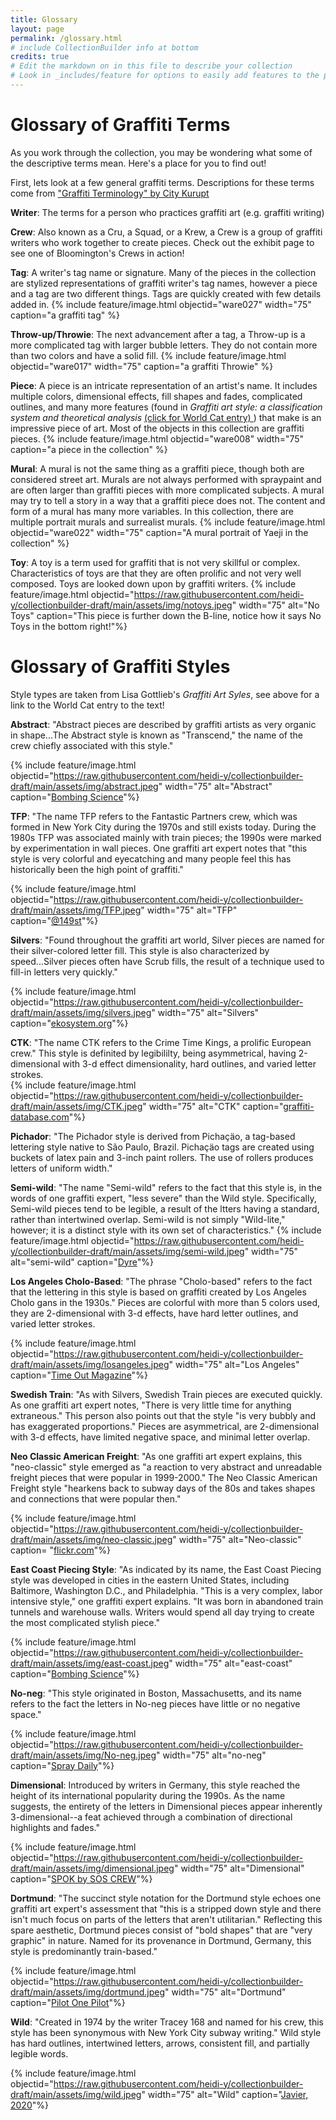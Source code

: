 ```yaml
---
title: Glossary
layout: page 
permalink: /glossary.html
# include CollectionBuilder info at bottom
credits: true
# Edit the markdown on in this file to describe your collection
# Look in _includes/feature for options to easily add features to the page
---
```


# Glossary of Graffiti Terms 

As you work through the collection, you may be wondering what some of the descriptive terms mean. Here's a place for you to find out! 

First, lets look at a few general graffiti terms. Descriptions for these terms come from <a href="https://upmag.com/graffiti-terminology/"> "Graffiti Terminology" by City Kurupt</a>

**Writer**: The terms for a person who practices graffiti art (e.g. graffiti writing)

**Crew**: Also known as a Cru, a Squad, or a Krew, a Crew is a group of graffiti writers who work together to create pieces. Check out the exhibit page to see one of Bloomington's Crews in action! 

**Tag**: A writer's tag name or signature. Many of the pieces in the collection are stylized representations of graffiti writer's tag names, however a piece and a tag are two different things. Tags are quickly created with few details added in. 
{% include feature/image.html objectid="ware027" width="75" caption="a graffiti tag" %}

**Throw-up/Throwie**: The next advancement after a tag, a Throw-up is a more complicated tag with larger bubble letters. They do not contain more than two colors and have a solid fill. 
{% include feature/image.html objectid="ware017" width="75" caption="a graffiti Throwie" %}

**Piece**: A piece is an intricate representation of an artist's name. It includes multiple colors, dimensional effects, fill shapes and fades, complicated outlines, and many more features (found in *Graffiti art style: a classification system and theoretical analysis*
 <a href="https://www.worldcat.org/title/228608106">(click for World Cat entry) </a>) that make is an impressive piece of art. Most of the objects in this collection are graffiti pieces. 
{% include feature/image.html objectid="ware008" width="75" caption="a piece in the collection" %}

**Mural**: A mural is not the same thing as a graffiti piece, though both are considered street art. Murals are not always performed with spraypaint and are often larger than graffiti pieces with more complicated subjects. A mural may try to tell a story in a way that a graffiti piece does not. The content and form of a mural has many more variables. In this collection, there are multiple portrait murals and surrealist murals. 
{% include feature/image.html objectid="ware022" width="75" caption="A mural portrait of Yaeji in the collection" %}

**Toy**: A toy is a term used for graffiti that is not very skillful or complex. Characteristics of toys are that they are often prolific and not very well composed. Toys are looked down upon by graffiti writers. 
{% include feature/image.html objectid="https://raw.githubusercontent.com/heidi-y/collectionbuilder-draft/main/assets/img/notoys.jpeg" width="75" alt="No Toys" caption="This piece is further down the B-line, notice how it says No Toys in the bottom right!"%}

# Glossary of Graffiti Styles 

Style types are taken from Lisa Gottlieb's *Graffiti Art Syles*, see above for a link to the World Cat entry to the text! 

**Abstract**: "Abstract pieces are described by graffiti artists as very organic in shape...The Abstract style is known as "Transcend," the name of the crew chiefly associated with this style." 

{% include feature/image.html objectid="https://raw.githubusercontent.com/heidi-y/collectionbuilder-draft/main/assets/img/abstract.jpeg" width="75" alt="Abstract" caption="[Bombing Science](https://www.bombingscience.com/poesia-interview-2/)"%}

**TFP**: 
"The name TFP refers to the Fantastic Partners crew, which was formed in New York City during the 1970s and still exists today. During the 1980s TFP was associated mainly with train pieces; the 1990s were marked by experimentation in wall pieces. One graffiti art expert notes that "this style is very colorful and eyecatching and many people feel this has historically been the high point of graffiti." 

{% include feature/image.html objectid="https://raw.githubusercontent.com/heidi-y/collectionbuilder-draft/main/assets/img/TFP.jpeg" width="75" alt="TFP" caption="[@149st](https://www.at149st.com/index.html)"%}

**Silvers**: 
"Found throughout the graffiti art world, Silver pieces are named for their silver-colored letter fill. This style is also characterized by speed...Silver pieces often have Scrub fills, the result of a technique used to fill-in letters very quickly." 

{% include feature/image.html objectid="https://raw.githubusercontent.com/heidi-y/collectionbuilder-draft/main/assets/img/silvers.jpeg" width="75" alt="Silvers" caption="[ekosystem.org](https://www.ekosystem.org/photo/940750)"%}

**CTK**: 
"The name CTK refers to the Crime Time Kings, a prolific European crew." This style is definited by legibililty, being asymmetrical, having 2-dimensional with 3-d effect dimensionality, hard outlines, and varied letter strokes.  
{% include feature/image.html objectid="https://raw.githubusercontent.com/heidi-y/collectionbuilder-draft/main/assets/img/CTK.jpeg" width="75" alt="CTK" caption="[graffiti-database.com](https://graffiti-database.com/image/43527/Bando/Expo%2520Crime%2520Time%2520Kings%25202014)"%}

**Pichador**: 
"The Pichador style is derived from Pichaçäo, a tag-based lettering style native to São Paulo, Brazil. Pichaçäo tags are created using buckets of latex pain and 3-inch paint rollers. The use of rollers produces letters of uniform width." 

**Semi-wild**: 
"The name "Semi-wild" refers to the fact that this style is, in the words of one graffiti expert, "less severe" than the Wild style. Specifically, Semi-wild pieces tend to be legible, a result of the ltters having a standard, rather than intertwined overlap. Semi-wild is not simply "Wild-lite," however; it is a distinct style with its own set of characteristics." 
{% include feature/image.html objectid="https://raw.githubusercontent.com/heidi-y/collectionbuilder-draft/main/assets/img/semi-wild.jpeg" width="75" alt="semi-wild" caption="[Dyre](https://vagabundler.com/sprayer/dyre/)"%}

**Los Angeles Cholo-Based**: 
"The phrase "Cholo-based" refers to the fact that the lettering in this style is based on graffiti created by Los Angeles Cholo gans in the 1930s." Pieces are colorful with more than 5 colors used, they are 2-dimensional with 3-d effects, have hard letter outlines, and varied letter strokes.

{% include feature/image.html objectid="https://raw.githubusercontent.com/heidi-y/collectionbuilder-draft/main/assets/img/losangeles.jpeg" width="75" alt="Los Angeles" caption="[Time Out Magazine](https://www.timeout.com/los-angeles/art/best-graffiti-and-street-art-weve-seen-in-la)"%}

**Swedish Train**: 
"As with Silvers, Swedish Train pieces are executed quickly. As one graffiti art expert notes, "There is very little time for anything extraneous." This person also points out that the style "is very bubbly and has exaggerated proportions." Pieces are asymmetrical, are 2-dimensional with 3-d effects, have limited negative space, and minimal letter overlap. 

**Neo Classic American Freight**: 
"As one graffiti art expert explains, this "neo-classic" style emerged as "a reaction to very abstract and unreadable freight pieces that were popular in 1999-2000." The Neo Classic American Freight style "hearkens back to subway days of the 80s and takes shapes and connections that were popular then." 

{% include feature/image.html objectid="https://raw.githubusercontent.com/heidi-y/collectionbuilder-draft/main/assets/img/neo-classic.jpeg" width="75" alt="Neo-classic" caption= "[flickr.com](https://www.flickr.com/photos/44323995@N03/4162790032)"%}

**East Coast Piecing Style**: 
"As indicated by its name, the East Coast Piecing style was developed in cities in the eastern United States, including Baltimore, Washington D.C., and Philadelphia. "This is a very complex, labor intensive style," one graffiti expert explains. "It was born in abandoned train tunnels and warehouse walls. Writers would spend all day trying to create the most complicated stylish piece." 

{% include feature/image.html objectid="https://raw.githubusercontent.com/heidi-y/collectionbuilder-draft/main/assets/img/east-coast.jpeg" width="75" alt="east-coast" caption="[Bombing Science](https://www.bombingscience.com/arbor/)"%}

**No-neg**: 
"This style originated in Boston, Massachusetts, and its name refers to the fact the letters in No-neg pieces have little or no negative space." 

{% include feature/image.html objectid="https://raw.githubusercontent.com/heidi-y/collectionbuilder-draft/main/assets/img/No-neg.jpeg" width="75" alt="no-neg" caption="[Spray Daily](https://www.spraydaily.com/sueme-visited-boston-montreal/)"%}

**Dimensional**: 
Introduced by writers in Germany, this style reached the height of its international popularity during the 1990s. As the name suggests, the entirety of the letters in Dimensional pieces appear inherently 3-dimensional--a feat achieved through a combination of directional highlights and fades." 

{% include feature/image.html objectid="https://raw.githubusercontent.com/heidi-y/collectionbuilder-draft/main/assets/img/dimensional.jpeg" width="75" alt="Dimensional" caption="[SPOK by SOS CREW](https://www.pinterest.com/pin/472455817161534377/)"%}

**Dortmund**: 
"The succinct style notation for the Dortmund style echoes one graffiti art expert's assessment that "this is a stripped down style and there isn't much focus on parts of the letters that aren't utilitarian." Reflecting this spare aesthetic, Dortmund pieces consist of "bold shapes" that are "very graphic" in nature. Named for its provenance in Dortmund, Germany, this style is predominantly train-based." 

{% include feature/image.html objectid="https://raw.githubusercontent.com/heidi-y/collectionbuilder-draft/main/assets/img/dortmund.jpeg" width="75" alt="Dortmund" caption="[Pilot One Pilot](https://graffiti-database.com/image/18513/Pilot%2520One/Pilot)"%}

**Wild**: 
"Created in 1974 by the writer Tracey 168 and named for his crew, this style has been synonymous with New York City subway writing." Wild style has hard outlines, intertwined letters, arrows, consistent fill, and partially legible words. 

{% include feature/image.html objectid="https://raw.githubusercontent.com/heidi-y/collectionbuilder-draft/main/assets/img/wild.jpeg" width="75" alt="Wild" caption="[Javier, 2020](https://cooltourspain.com/wildstyle-graffiti/)"%}

